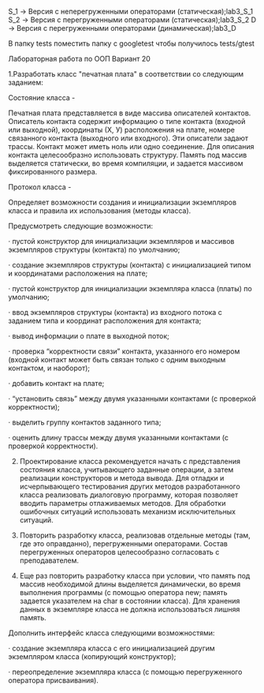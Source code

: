 S_1 -> Версия с неперегруженными операторами (статическая);lab3_S_1
S_2 -> Версия с перегруженными операторами (статическая);lab3_S_2
D -> Версия с перегруженными операторами (динамическая);lab3_D

В папку tests поместить папку c googletest чтобы получилось tests/gtest

Лабораторная работа по ООП
Вариант 20

 

1.Разработать класс "печатная плата" в соответствии со следующим заданием:

Состояние класса -

Печатная плата представляется в виде массива описателей контактов. Описатель контакта содержит информацию о типе контакта (входной или выходной), координаты (Х, У) расположения на плате, номере связанного контакта (выходного или входного). Эти описатели задают трассы. Контакт может иметь ноль или одно соединение. Для описания контакта целесообразно использовать структуру. Память под массив выделяется статически, во время компиляции, и задается массивом фиксированного размера.

Протокол класса -

Определяет возможности создания и инициализации экземпляров класса и правила их использования (методы класса).

Предусмотреть следующие возможности:

·          пустой конструктор для инициализации экземпляров и массивов экземпляров структуры (контакта) по умолчанию;

·          создание экземпляров структуры (контакта) с инициализацией типом и координатами расположения на плате;

·          пустой конструктор для инициализации экземпляра класса (платы) по умолчанию;

·          ввод экземпляров структуры (контакта) из входного потока с заданием типа и координат расположения для контакта;

·          вывод информации о плате в выходной поток;

·          проверка “корректности связи” контакта, указанного его номером (входной контакт может быть связан только с одним выходным контактом, и наоборот);

·          добавить контакт на плате;

·          “установить связь” между двумя указанными контактами (с проверкой корректности);

·          выделить группу контактов заданного типа;

·          оценить длину трассы между двумя указанными контактами (с проверкой корректности).

2. Проектирование класса рекомендуется начать с представления состояния класса, учитывающего заданные операции, а затем реализации конструкторов и метода вывода. Для отладки и исчерпывающего тестирования других методов разработанного класса реализовать диалоговую программу, которая позволяет вводить параметры отлаживаемых методов. Для обработки ошибочных ситуаций использовать механизм исключительных ситуаций.

3. Повторить разработку класса, реализовав отдельные методы (там, где это оправданно), перегруженными операторами. Состав перегруженных операторов целесообразно согласовать с преподавателем.

4. Еще раз повторить разработку класса при условии, что память под массив необходимой длины выделяется динамически, во время выполнения программы (с помощью оператора new; память задается указателем на char в состоянии класса). Для хранения данных в экземпляре класса не должна использоваться лишняя память.

Дополнить интерфейс класса следующими возможностями:

·          создание экземпляра класса с его инициализацией другим экземпляром класса (копирующий конструктор);

·          переопределение экземпляра класса (с помощью перегруженного оператора присваивания).
